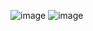 ![image](https://user-images.githubusercontent.com/90614965/148704992-671f5d0c-6be5-4bfa-8d03-7f760e89401c.png)
![image](https://user-images.githubusercontent.com/90614965/148704998-358e946d-ae43-4e03-b6e6-5232c7b7eab5.png)
